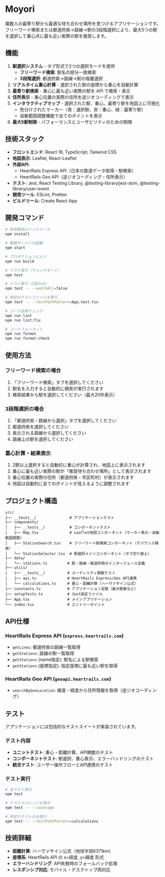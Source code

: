 # Moyori

複数人の最寄り駅から最適な待ち合わせ場所を見つけるアプリケーションです。フリーワード検索または都道府県→路線→駅の3段階選択により、最大5つの駅を選択して重心点に最も近い実際の駅を推奨します。

## 機能

1. **駅選択システム** - タブ形式で2つの選択モードを提供
   - **フリーワード検索**: 駅名の部分一致検索
   - **3段階選択**: 都道府県→路線→駅の階層選択
2. **リアルタイム重心計算** - 選択された駅の座標から重心を自動計算
3. **最寄り駅検索** - 重心に最も近い実際の駅を API で検索・表示
4. **住所表示** - 重心位置の実際の住所を逆ジオコーディングで表示
5. **インタラクティブマップ** - 選択された駅、重心、最寄り駅を地図上に可視化
   - 色分けされたマーカー（青：選択駅、赤：重心、緑：最寄り駅）
   - 自動範囲調整機能で全てのポイントを表示
6. **最大5駅制限** - パフォーマンスとユーザビリティのための制限

## 技術スタック

- **フロントエンド**: React 18, TypeScript, Tailwind CSS
- **地図表示**: Leaflet, React-Leaflet
- **外部API**:
  - HeartRails Express API（日本の鉄道データ取得・駅検索）
  - HeartRails Geo API（逆ジオコーディング・住所表示）
- **テスト**: Jest, React Testing Library, @testing-library/jest-dom, @testing-library/user-event
- **開発ツール**: ESLint, Prettier
- **ビルドツール**: Create React App

## 開発コマンド

```bash
# 依存関係のインストール
npm install

# 開発サーバーの起動
npm start

# プロダクションビルド
npm run build

# テスト実行（ウォッチモード）
npm test

# テスト実行（1回のみ）
npm test -- --watchAll=false

# 特定のテストファイルを実行
npm test -- --testPathPattern=App.test.tsx

# コード品質チェック
npm run lint
npm run lint:fix

# コードフォーマット
npm run format
npm run format:check
```

## 使用方法

### フリーワード検索の場合
1. 「フリーワード検索」タブを選択してください
2. 駅名を入力すると自動的に検索が実行されます
3. 検索結果から駅を選択してください（最大20件表示）

### 3段階選択の場合
1. 「都道府県・路線から選択」タブを選択してください
2. 都道府県を選択してください
3. 表示される路線から選択してください
4. 路線上の駅を選択してください

### 重心計算・結果表示
1. 2駅以上選択すると自動的に重心が計算され、地図上に表示されます
2. 重心に最も近い実際の駅が「推奨待ち合わせ場所」として表示されます
3. 重心位置の実際の住所（都道府県・市区町村）が表示されます
4. 地図は自動的に全てのポイントが見えるように調整されます

## プロジェクト構造

```
src/
├── __tests__/               # アプリケーションテスト
├── components/
│   ├── __tests__/           # コンポーネントテスト
│   ├── Map.tsx              # Leaflet地図コンポーネント（マーカー表示・自動範囲調整）
│   ├── StationSearch.tsx    # フリーワード駅検索コンポーネント（デバウンス検索）
│   └── StationSelector.tsx  # 駅選択メインコンポーネント（タブ切り替え）
├── data/
│   └── stations.ts         # 駅・路線・都道府県のインターフェース定義
├── utils/
│   ├── __tests__/          # ユーティリティ関数テスト
│   ├── api.ts              # HeartRails Express/Geo API連携
│   └── calculations.ts     # 重心・距離計算（ハーヴァサイン公式）
├── constants.ts            # アプリケーション定数（最大駅数など）
├── setupTests.ts           # Jest設定ファイル
├── App.tsx                 # メインアプリケーション
└── index.tsx               # エントリーポイント
```

## API仕様

### HeartRails Express API (`express.heartrails.com`)
- `getLines`: 都道府県の路線一覧取得
- `getStations`: 路線の駅一覧取得
- `getStations` (name指定): 駅名による駅検索
- `getStations` (座標指定): 指定座標に最も近い駅を取得

### HeartRails Geo API (`geoapi.heartrails.com`)
- `searchByGeoLocation`: 緯度・経度から住所情報を取得（逆ジオコーディング）

## テスト

アプリケーションには包括的なテストスイートが実装されています。

### テスト内容
- **ユニットテスト**: 重心・距離計算、API関数のテスト
- **コンポーネントテスト**: 駅選択、重心表示、エラーハンドリングのテスト
- **統合テスト**: ユーザー操作フローとAPI連携のテスト

### テスト実行
```bash
# 全テスト実行
npm test

# テストカバレッジを表示
npm test -- --coverage

# 特定のテストのみ実行
npm test -- --testPathPattern=calculations
```

## 技術詳細

- **距離計算**: ハーヴァサイン公式（地球半径6371km）
- **座標系**: HeartRails API の x=経度, y=緯度 形式
- **エラーハンドリング**: API失敗時のフォールバック処理
- **レスポンシブ対応**: モバイル・デスクトップ両対応
